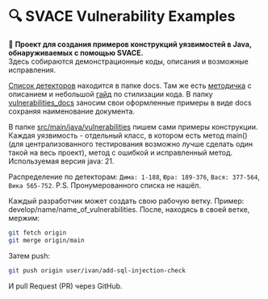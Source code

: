 # 🔍 SVACE Vulnerability Examples

📢 **Проект для создания примеров конструкций уязвимостей в Java, обнаруживаемых с помощью SVACE.**  
Здесь собираются демонстрационные коды, описания и возможные исправления.

[Список детекторов](src/main/docs/vulnerabilities_list.pdf) находится в папке docs. Там же есть [методичка](src/main/docs/USER_JAVA%20(fin)%20Guide.pdf) с описанием
и небольшой [гайд](src/main/docs/style_guide.md) по стилизации кода. В папку [vulnerabilities_docs](src/main/docs/vulnerabilities_docs)
заносим свои оформленные примеры в виде docs сохраняя наименование документа.

В папке [src/main/java/vulnerabilities](../src/main/java/vulnerabilities) пишем
сами примеры конструкции. Каждая уязвимость - отдельный класс, в котором есть
метод main() (для централизованного тестирования возможно лучше сделать
один такой на весь проект), метод с ошибкой и исправленный метод. Используемая
версия java: 21. 

Распределение по детекторам:
`Дима: 1-188`,
`Юра: 189-376`,
`Вася: 377-564`,
`Вика 565-752`.
P.S. Пронумерованного списка не нашёл.

Каждый разработчик может создать свою рабочую ветку. Пример: develop/name/name_of_vulnerabilities.
После, находясь в своей ветке, мержим: 
```bash
git fetch origin
git merge origin/main
```
Затем push:
```bash
git push origin user/ivan/add-sql-injection-check
```
И pull Request (PR) через GitHub.